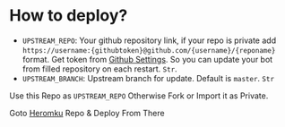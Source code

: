 # How to deploy?

- `UPSTREAM_REPO`: Your github repository link, if your repo is private add `https://username:{githubtoken}@github.com/{username}/{reponame}` format. Get token from [Github Settings](https://github.com/settings/tokens). So you can update your bot from filled repository on each restart. `Str`.
- `UPSTREAM_BRANCH`: Upstream branch for update. Default is `master`. `Str`

Use this Repo as `UPSTREAM_REPO` Otherwise Fork or Import it as Private.

Goto [Heromku](https://github.com/kctelegram5/Heromku) Repo & Deploy From There 
